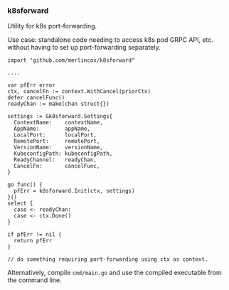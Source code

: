 ### k8sforward

Utility for k8s port-forwarding.

Use case: standalone code needing to access k8s pod GRPC API, etc. without having to set up port-forwarding separately.

```
import "github.com/merlincox/k8sforward"

....

var pfErr error
ctx, cancelFn := context.WithCancel(priorCtx)
defer cancelFunc()
readyChan := make(chan struct{})

settings := &k8sforward.Settings{
  ContextName:    contextName,
  AppName:        appName,
  LocalPort:      localPort,
  RemotePort:     remotePort,
  VersionName:    versionName,
  KubeconfigPath: kubeconfigPath,
  ReadyChannel:   readyChan,
  CancelFn:       cancelFunc,
}

go func() {
  pfErr = k8sforward.Init(ctx, settings)
}()
select {
  case <- readyChan:
  case <- ctx.Done()
}

if pfErr != nil {
  return pfErr
}

// do something requiring port-forwarding using ctx as context.
```

Alternatively, compile `cmd/main.go` and use the compiled executable from the command line.